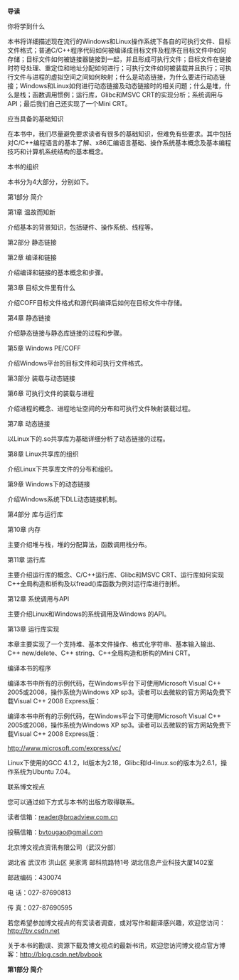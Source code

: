 **导读**

你将学到什么

本书将详细描述现在流行的Windows和Linux操作系统下各自的可执行文件、目标文件格式；普通C/C++程序代码如何被编译成目标文件及程序在目标文件中如何存储；目标文件如何被链接器链接到一起，并且形成可执行文件；目标文件在链接时符号处理、重定位和地址分配如何进行；可执行文件如何被装载并且执行；可执行文件与进程的虚拟空间之间如何映射；什么是动态链接，为什么要进行动态链接；Windows和Linux如何进行动态链接及动态链接时的相关问题；什么是堆，什么是栈；函数调用惯例；运行库，Glibc和MSVC CRT的实现分析；系统调用与API；最后我们自己还实现了一个Mini CRT。

应当具备的基础知识

在本书中，我们尽量避免要求读者有很多的基础知识，但难免有些要求。其中包括对C/C++编程语言的基本了解、x86汇编语言基础、操作系统基本概念及基本编程技巧和计算机系统结构的基本概念。

本书的组织

本书分为4大部分，分别如下。

第1部分 简介

第1章 温故而知新

介绍基本的背景知识，包括硬件、操作系统、线程等。

第2部分 静态链接

第2章 编译和链接

介绍编译和链接的基本概念和步骤。

第3章 目标文件里有什么

介绍COFF目标文件格式和源代码编译后如何在目标文件中存储。

第4章 静态链接

介绍静态链接与静态库链接的过程和步骤。

第5章 Windows PE/COFF

介绍Windows平台的目标文件和可执行文件格式。

第3部分 装载与动态链接

第6章 可执行文件的装载与进程

介绍进程的概念、进程地址空间的分布和可执行文件映射装载过程。

第7章 动态链接

以Linux下的.so共享库为基础详细分析了动态链接的过程。

第8章 Linux共享库的组织

介绍Linux下共享库文件的分布和组织。

第9章 Windows下的动态链接

介绍Windows系统下DLL动态链接机制。

第4部分 库与运行库

第10章 内存

主要介绍堆与栈，堆的分配算法，函数调用栈分布。

第11章 运行库

主要介绍运行库的概念、C/C++运行库、Glibc和MSVC CRT、运行库如何实现C++全局构造和析构及以fread()库函数为例对运行库进行剖析。

第12章 系统调用与API

主要介绍Linux和Windows的系统调用及Windows 的API。

第13章 运行库实现

本章主要实现了一个支持堆、基本文件操作、格式化字符串、基本输入输出、C++ new/delete、C++ string、C++全局构造和析构的Mini CRT。

编译本书的程序

编译本书中所有的示例代码，在Windows平台下可使用Microsoft Visual C++ 2005或2008，操作系统为Windows XP sp3。读者可以去微软的官方网站免费下载Visual C++ 2008 Express版：

编译本书中所有的示例代码，在Windows平台下可使用Microsoft Visual C++ 2005或2008，操作系统为Windows XP sp3。读者可以去微软的官方网站免费下载Visual C++ 2008 Express版：

http://www.microsoft.com/express/vc/

Linux下使用的GCC 4.1.2，ld版本为2.18，Glibc和ld-linux.so的版本为2.6.1，操作系统为Ubuntu 7.04。

联系博文视点

您可以通过如下方式与本书的出版方取得联系。

读者信箱：reader@broadview.com.cn

投稿信箱：bvtougao@gmail.com

北京博文视点资讯有限公司（武汉分部）

湖北省 武汉市 洪山区 吴家湾 邮科院路特1号 湖北信息产业科技大厦1402室

邮政编码：430074

电 话：027-87690813

传 真：027-87690595

若您希望参加博文视点的有奖读者调查，或对写作和翻译感兴趣，欢迎您访问：http://bv.csdn.net

关于本书的勘误、资源下载及博文视点的最新书讯，欢迎您访问博文视点官方博客：http://blog.csdn.net/bvbook

**第1部分 简介**